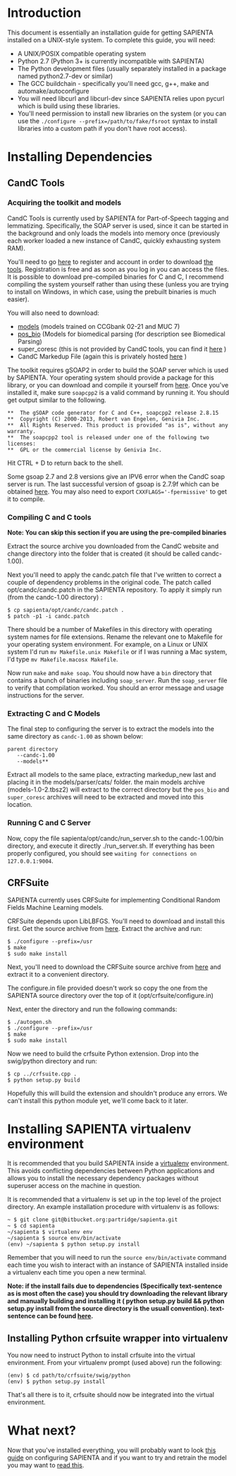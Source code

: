 # Introduction

This document is essentially an installation guide for getting SAPIENTA installed on a UNIX-style system. To complete this guide, you will need:

* A UNIX/POSIX compatible operating system 
* Python 2.7 (Python 3+ is currently incompatible with SAPIENTA)
* The Python development files (usually separately installed in a package named
  python2.7-dev or similar)
* The GCC buildchain - specifically you'll need gcc, g++, make and
  automake/autoconfigure
* You will need libcurl and libcurl-dev since SAPIENTA relies upon pycurl which
  is build using these libraries.
* You'll need permission to install new libraries on the system (or you can use
  the `./configure --prefix=/path/to/fake/fsroot` syntax to install libraries
  into a custom path if you don't have root access).

# Installing Dependencies

## CandC Tools


### Acquiring the toolkit and models

CandC Tools is currently used by SAPIENTA for Part-of-Speech tagging and
lemmatizing. Specifically, the SOAP server is used, since it can be started in
the background and only loads the models into memory once (previously each
worker loaded a new instance of CandC, quickly exhausting system RAM).

You'll need to go [here](http://svn.ask.it.usyd.edu.au/trac/candc) to register
and account in order to download [the
tools](http://svn.ask.it.usyd.edu.au/download/candc/candc-1.00.tbz2).
Registration is free and as soon as you log in you can access the files. It is
possible to download pre-compiled binaries for C and C, I recommend compiling
the system yourself rather than using these (unless you are trying to install
on Windows, in which case, using the prebuilt binaries is much easier).

You will also need to download:

 * [models](http://svn.ask.it.usyd.edu.au/download/candc/models-1.02.tbz2) (models trained on CCGbank 02-21 and MUC 7)
 * [pos_bio](http://www.cl.cam.ac.uk/research/nl/nl-download/candc/pos_bio-1.00.tbz2) (Models for biomedical parsing (for description see Biomedical
   Parsing) 
 * super_coresc (this is not provided by CandC tools, you can find it
   [here](https://bitbucket.org/partridge/sapienta/downloads/super_coresc.tar.7z) )
 * CandC Markedup File (again this is privately hosted
   [here](https://bitbucket.org/partridge/sapienta/downloads/markedup_new)
   )

The toolkit requires gSOAP2 in order to build the SOAP server which is used by
SAPIENTA. Your operating system should provide a package for this library, or
you can download and compile it yourself from
[here](http://sourceforge.net/project/showfiles.php?group_id=52781). Once
you've installed it, make sure `soapcpp2` is a valid command by running it. You
should get output similar to the following.

    **  The gSOAP code generator for C and C++, soapcpp2 release 2.8.15
    **  Copyright (C) 2000-2013, Robert van Engelen, Genivia Inc.
    **  All Rights Reserved. This product is provided "as is", without any warranty.
    **  The soapcpp2 tool is released under one of the following two licenses:
    **  GPL or the commercial license by Genivia Inc.

Hit CTRL + D to return back to the shell.

Some gsoap 2.7 and 2.8 versions give an IPV6 error when the CandC soap server is run. 
The last successful version of gsoap is 2.7.9f which can be obtained 
[here](http://sourceforge.net/projects/gsoap2/files/gSOAP/gSOAP%202.7.9f%20stable/). 
You may also need to export `CXXFLAGS='-fpermissive'` to get it to compile.

### Compiling C and C tools

**Note: You can skip this section if you are using the pre-compiled binaries**

Extract the source archive you downloaded from the CandC website and change
directory into the folder that is created (it should be called candc-1.00).

Next you'll need to apply the candc.patch file that I've written to correct a
couple of dependency problems in the original code. The patch called
opt/candc/candc.patch in the SAPIENTA repository. To apply it simply run (from
the candc-1.00 directory) :

    $ cp sapienta/opt/candc/candc.patch .
    $ patch -p1 -i candc.patch

There should be a number of Makefiles in this directory with operating system
names for file extensions. Rename the relevant one to Makefile for your
operating system environment. For example, on a Linux or UNIX system I'd run
`mv Makefile.unix Makefile` or if I was running a Mac system, I'd type `mv
Makefile.macosx Makefile`.

Now run `make` and `make soap`. You should now have a `bin` directory that contains
a bunch of binaries including `soap_server`. Run the `soap_server` file to
verify that compilation worked. You should an error message and usage
instructions for the server.

### Extracting C and C Models

The final step to configuring the server is to extract the models into the
same directory as `candc-1.00` as shown below:

    parent directory
       --candc-1.00
       --models**


Extract all models to the same place, extracting markedup_new last and placing it in the models/parser/cats/ folder. 
the main models archive (models-1.0-2.tbsz2) will extract to the correct directory but the `pos_bio` and `super_coresc`
archives will need to be extracted and moved into this location.

### Running C and C Server

Now, copy the file sapienta/opt/candc/run_server.sh to the candc-1.00/bin
directory, and execute it directly ./run_server.sh. If everything has been
properly configured, you should see `waiting for connections on
127.0.0.1:9004`. 





## CRFSuite

SAPIENTA currently uses CRFSuite for implementing Conditional Random Fields
Machine Learning models.

CRFSuite depends upon LibLBFGS. You'll need to download and install this first.
Get the source archive from
[here](https://github.com/downloads/chokkan/liblbfgs/liblbfgs-1.10.tar.gz).
Extract the archive and run:

    $ ./configure --prefix=/usr
    $ make
    $ sudo make install


Next, you'll need to download the CRFSuite source archive from
[here](https://github.com/chokkan/crfsuite/archive/master.zip) and extract it
to a convenient directory. 

The configure.in file provided doesn't work so copy the one from the SAPIENTA source directory over the top of it (opt/crfsuite/configure.in)

Next, enter the directory and run the following
commands:

    $ ./autogen.sh
    $ ./configure --prefix=/usr
    $ make
    $ sudo make install

Now we need to build the crfsuite Python extension. Drop into the swig/python
directory and run:

    $ cp ../crfsuite.cpp .
    $ python setup.py build

Hopefully this will build the extension and shouldn't produce any errors. We
can't install this python module yet, we'll come back to it later.

# Installing SAPIENTA virtualenv environment

It is recommended that you build SAPIENTA inside a
[virtualenv](http://www.virtualenv.org/en/latest/) environment. This avoids
conflicting dependencies between Python applications and allows you to install
the necessary dependency packages without superuser access on the machine in
question.

It is recommended that a virtualenv is set up in the top level of the project directory.
An example installation procedure with virtualenv is as follows:
    
    ~ $ git clone git@bitbucket.org:partridge/sapienta.git
    ~ $ cd sapienta
    ~/sapienta $ virtualenv env
    ~/sapienta $ source env/bin/activate
    (env) ~/sapienta $ python setup.py install
    
Remember that you will need to run the `source env/bin/activate` command each
time you wish to interact with an instance of SAPIENTA installed inside a
virtualenv each time you open a new terminal.

**Note: if the install fails due to dependencies (Specifically text-sentence as
is most often the case) you should try downloading the relevant library and
manually building and installing it ( python setup.py build && python setup.py
install from the source directory is the usuall convention). text-sentence can
be found [here](https://bitbucket.org/trebor74hr/text-sentence/).**

## Installing Python crfsuite wrapper into virtualenv

You now need to instruct Python to install crfsuite into the virtual
environment. From your virtualenv prompt (used above) run the following:

    (env) $ cd path/to/crfsuite/swig/python
    (env) $ python setup.py install

That's all there is to it, crfsuite should now be integrated into the virtual
environment.

# What next?

Now that you've installed everything, you will probably want to look [this
guide](https://github.com/ravenscroftj/SAPIENTA/wiki/Configuration) on configuring SAPIENTA and if you want to try and retrain the model
you may want to [read
this](https://github.com/ravenscroftj/SAPIENTA/wiki/Training).

